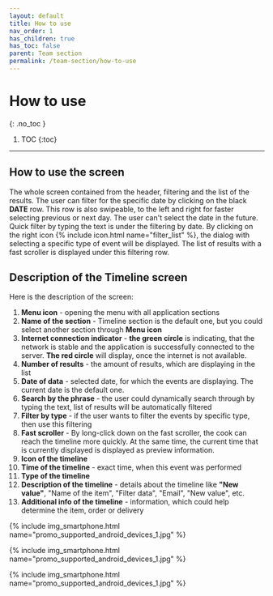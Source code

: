```yaml
---
layout: default
title: How to use
nav_order: 1
has_children: true
has_toc: false
parent: Team section
permalink: /team-section/how-to-use
---
```


# How to use
{: .no_toc }

1. TOC
{:toc}

---

## How to use the screen
The whole screen contained from the header, filtering and the list of the results. The user can filter for the specific date by clicking on the black **DATE** row. This row is also swipeable, to the left and right for faster selecting previous or next day. The user can't select the date in the future. Quick filter by typing the text is under the filtering by date. By clicking on the right icon {% include icon.html name="filter_list" %}, the dialog with selecting a specific type of event will be displayed. The list of results with a fast scroller is displayed under this filtering row.

## Description of the Timeline screen
Here is the description of the screen:
1. **Menu icon** - opening the menu with all application sections
1. **Name of the section** - Timeline section is the default one, but you could select another section through **Menu icon**
1. **Internet connection indicator** - <span class="text-green-200">**the green circle**</span> is indicating, that the network is stable and the application is successfully connected to the server. <span class="text-red-200">**The red circle**</span> will display, once the internet is not available.
1. **Number of results** - the amount of results, which are displaying in the list
1. **Date of data** - selected date, for which the events are displaying. The current date is the default one.
1. **Search by the phrase** - the user could dynamically search through by typing the text, list of results will be automatically filtered
1. **Filter by type** - if the user wants to filter the events by specific type, then use this filtering
1. **Fast scroller** - By long-click down on the fast scroller, the cook can reach the timeline more quickly. At the same time, the current time that is currently displayed is displayed as preview information.
1. **Icon of the timeline**
1. **Time of the timeline** - exact time, when this event was performed
1. **Type of the timeline**
1. **Description of the timeline** - details about the timeline like **"New value"**, "Name of the item", "Filter data", "Email", "New value", etc.
1. **Additional info of the timeline** - information, which could help determine the item, order or delivery

{% include img_smartphone.html name="promo_supported_android_devices_1.jpg" %}

{% include img_smartphone.html name="promo_supported_android_devices_1.jpg" %}

{% include img_smartphone.html name="promo_supported_android_devices_1.jpg" %}